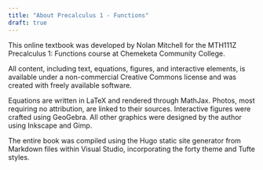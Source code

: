 ```yaml
---
title: "About Precalculus 1 - Functions"
draft: true
---
```


This online textbook was developed by Nolan Mitchell for the MTH111Z Precalculus 1: Functions course at Chemeketa Community College. 

All content, including text, equations, figures, and interactive elements, is available under a non-commercial Creative Commons license and was created with freely available software.

Equations are written in LaTeX and rendered through MathJax. Photos, most requiring no attribution, are linked to their sources.  Interactive figures were crafted using GeoGebra.  All other graphics were designed by the author using Inkscape and Gimp. 

The entire book was compiled using the Hugo static site generator from Markdown files within Visual Studio, incorporating the forty theme and Tufte styles.